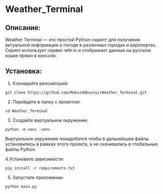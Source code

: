 # Weather_Terminal

Описание:
---------------
Weather Terminal — это простой Python-скрипт для получения актуальной информации о погоде в различных городах и аэропортах. Скрипт использует сервис wttr.in и отображает данные на русском языке прямо в консоли.

Установка:
---------------

1. Клонируйте репозиторий:

```console
git clone https://github.com/MaksimOboznyi/Weather_Terminal.git
```

2. Перейдите в папку с проектом:
   
```console
cd Weather_Terminal
```
3. Создайте виртуальное окружение:
 
```console
python -m venv .venv
```
Виртуальное окружение понадобится чтобы в дальнейшем файлы установились в рамках этого проекта, а не скачивались в глобальные файлы Python.

4.Установите зависимости:

```console
pip install -r requirements.txt
```

5. Запустите приложение:

```bash
python main.py
```
